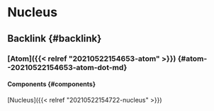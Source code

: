 # Nucleus


## Backlink {#backlink}


### [Atom]({{< relref "20210522154653-atom" >}}) {#atom--20210522154653-atom-dot-md}


#### Components {#components}

[Nucleus]({{< relref "20210522154722-nucleus" >}})
